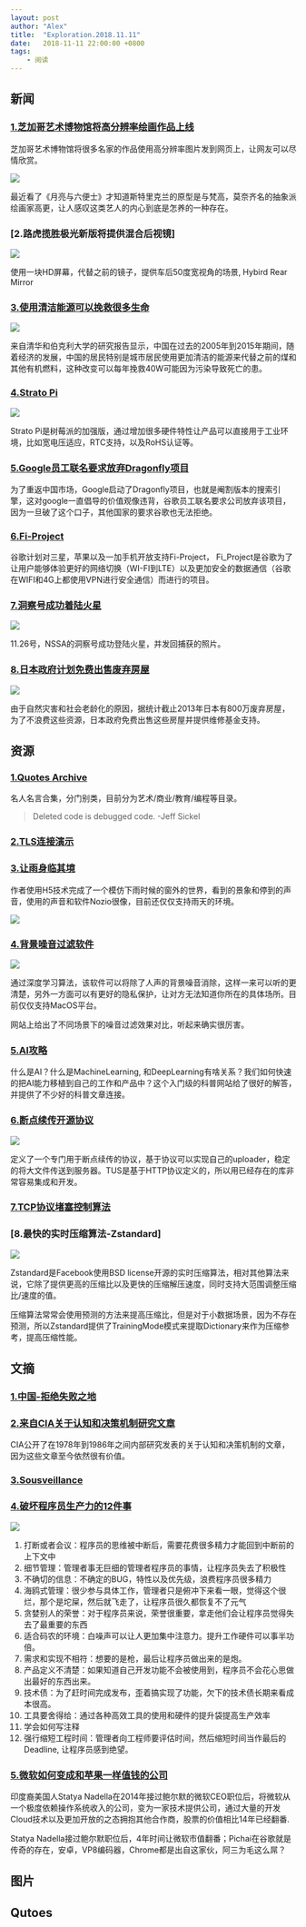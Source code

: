 ```yaml
---
layout: post
author: "Alex"
title:  "Exploration.2018.11.11"
date:   2018-11-11 22:00:00 +0800
tags: 
    - 阅读
---
```


## 新闻

### [1.芝加哥艺术博物馆将高分辨率绘画作品上线](https://kottke.org/18/11/the-art-institute-of-chicago-has-put-50000-high-res-images-from-their-collection-online)

芝加哥艺术博物馆将很多名家的作品使用高分辨率图片发到网页上，让网友可以尽情欣赏。

![](https://dlseeu-website.oss-cn-hangzhou.aliyuncs.com/2018-11-11-weekly/%E9%AB%98%E6%9B%B4%E8%87%AA%E7%94%BB%E5%83%8F.png)

最近看了《月亮与六便士》才知道斯特里克兰的原型是与梵高，莫奈齐名的抽象派绘画家高更，让人感叹这类艺人的内心到底是怎养的一种存在。

### [2.路虎揽胜极光新版将提供混合后视镜]

![](https://dlseeu-website.oss-cn-hangzhou.aliyuncs.com/2018-11-11-weekly/RR_EVQ_20MY_Technology_ND_221118_04.0.jpg)

使用一块HD屏幕，代替之前的镜子，提供车后50度宽视角的场景, Hybird Rear Mirror

### [3.使用清洁能源可以挽救很多生命](https://arstechnica.com/science/2018/11/in-china-replacing-coal-and-biomass-stoves-has-saved-lives/)

![](https://dlseeu-website.oss-cn-hangzhou.aliyuncs.com/2018-11-11-weekly/coals.jpg)

来自清华和伯克利大学的研究报告显示，中国在过去的2005年到2015年期间，随着经济的发展，中国的居民特别是城市居民使用更加清洁的能源来代替之前的煤和其他有机燃料，这种改变可以每年挽救40W可能因为污染导致死亡的患。

### [4.Strato Pi](https://www.sferalabs.cc/strato-pi/#models)

![](https://dlseeu-website.oss-cn-hangzhou.aliyuncs.com/2018-11-11-weekly/strato-pi.png)

Strato Pi是树莓派的加强版，通过增加很多硬件特性让产品可以直接用于工业环境，比如宽电压适应，RTC支持，以及RoHS认证等。

### [5.Google员工联名要求放弃Dragonfly项目](https://medium.com/@googlersagainstdragonfly/we-are-google-employees-google-must-drop-dragonfly-4c8a30c5e5eb)

为了重返中国市场，Google启动了Dragonfly项目，也就是阉割版本的搜索引擎，这对google一直倡导的价值观像违背，谷歌员工联名要求公司放弃该项目，因为一旦破了这个口子，其他国家的要求谷歌也无法拒绝。

### [6.Fi-Project](https://fi.google.com/)

谷歌计划对三星，苹果以及一加手机开放支持Fi-Project， Fi_Project是谷歌为了让用户能够体验更好的网络切换（WI-FI到LTE）以及更加安全的数据通信（谷歌在WIFI和4G上都使用VPN进行安全通信）而进行的项目。

### [7.洞察号成功着陆火星](https://www.nasa.gov/press-release/nasa-insight-lander-arrives-on-martian-surface-to-learn-what-lies-beneath)

![](https://dlseeu-website.oss-cn-hangzhou.aliyuncs.com/2018-11-11-weekly/insight.jpg)

11.26号，NSSA的洞察号成功登陆火星，并发回捕获的照片。

### [8.日本政府计划免费出售废弃房屋](https://www.travelandleisure.com/travel-news/japan-free-abandoned-house)

![](https://dlseeu-website.oss-cn-hangzhou.aliyuncs.com/2018-11-11-weekly/Japanese.png)

由于自然灾害和社会老龄化的原因，据统计截止2013年日本有800万废弃房屋，为了不浪费这些资源，日本政府免费出售这些房屋并提供维修基金支持。 

## 资源

### [1.Quotes Archive](http://quotes.cat-v.org)

名人名言合集，分门别类，目前分为艺术/商业/教育/编程等目录。

> Deleted code is debugged code. -Jeff Sickel

### [2.TLS连接演示](https://tls13.ulfheim.net)

### [3.让雨身临其境](http://rainbowhunt.me/index.html)

作者使用H5技术完成了一个模仿下雨时候的窗外的世界，看到的景象和停到的声音，使用的声音和软件Nozio很像，目前还仅仅支持雨天的环境。

![](https://dlseeu-website.oss-cn-hangzhou.aliyuncs.com/2018-11-11-weekly/rainbowhunt.png)

### [4.背景噪音过滤软件](https://krisp.ai/download.html)

![](https://dlseeu-website.oss-cn-hangzhou.aliyuncs.com/2018-11-11-weekly/krips.png)

通过深度学习算法，该软件可以将除了人声的背景噪音消除，这样一来可以听的更清楚，另外一方面可以有更好的隐私保护，让对方无法知道你所在的具体场所。目前仅仅支持MacOS平台。

网站上给出了不同场景下的噪音过滤效果对比，听起来确实很厉害。

### [5.AI攻略](http://aiplaybook.a16z.com)

什么是AI？什么是MachineLearning, 和DeepLearning有啥关系？我们如何快速的把AI能力移植到自己的工作和产品中？这个入门级的科普网站给了很好的解答，并提供了不少好的科普文章连接。

### [6.断点续传开源协议](https://tus.io)

![](https://dlseeu-website.oss-cn-hangzhou.aliyuncs.com/2018-11-11-weekly/tus.png)

定义了一个专门用于断点续传的协议，基于协议可以实现自己的uploader，稳定的将大文件传送到服务器。TUS是基于HTTP协议定义的，所以用已经存在的库非常容易集成和开发。

### [7.TCP协议堵塞控制算法](http://squidarth.com/rc/programming/networking/2018/07/18/intro-congestion.html)

### [8.最快的实时压缩算法-Zstandard]

![](https://dlseeu-website.oss-cn-hangzhou.aliyuncs.com/2018-11-11-weekly/zstandard.png)

Zstandard是Facebook使用BSD license开源的实时压缩算法，相对其他算法来说，它除了提供更高的压缩比以及更快的压缩解压速度，同时支持大范围调整压缩比/速度的值。

压缩算法常常会使用预测的方法来提高压缩比，但是对于小数据场景，因为不存在预测，所以Zstandard提供了TrainingMode模式来提取Dictionary来作为压缩参考，提高压缩性能。


## 文摘

### [1.中国-拒绝失败之地](https://www.nytimes.com/interactive/2018/11/18/world/asia/china-rules.html)

### [2.来自CIA关于认知和决策机制研究文章](https://www.cia.gov/library/center-for-the-study-of-intelligence/csi-publications/books-and-monographs/psychology-of-intelligence-analysis/art1.html)

CIA公开了在1978年到1986年之间内部研究发表的关于认知和决策机制的文章，因为这些文章至今依然很有价值。

### [3.Sousveillance](https://en.wikipedia.org/wiki/Sousveillance)

### [4.破坏程序员生产力的12件事](https://anaxi.com/blog/2018/10/15/top-12-things-that-destroy-developer-productivity/)

![](https://dlseeu-website.oss-cn-hangzhou.aliyuncs.com/2018-11-11-weekly/Destroy-productivity.jpg)

1. 打断或者会议：程序员的思维被中断后，需要花费很多精力才能回到中断前的上下文中
2. 细节管理：管理者事无巨细的管理者程序员的事情，让程序员失去了积极性
3. 不确切的信息：不确定的BUG，特性以及优先级，浪费程序员很多精力
4. 海鸥式管理：很少参与具体工作，管理者只是俯冲下来看一眼，觉得这个很烂，那个是坨屎，然后就飞走了，让程序员很久都恢复不了元气
5. 贪婪别人的荣誉：对于程序员来说，荣誉很重要，拿走他们会让程序员觉得失去了最重要的东西
6. 适合码农的环境：白噪声可以让人更加集中注意力。提升工作硬件可以事半功倍。
7. 需求和实现不相符：想要的是枪，最后让程序员做出来的是炮。
8. 产品定义不清楚：如果知道自己开发功能不会被使用到，程序员不会花心思做出最好的东西出来。
9. 技术债：为了赶时间完成发布，歪着搞实现了功能，欠下的技术债长期来看成本很高。
10. 工具要舍得给：通过各种高效工具的使用和硬件的提升袋提高生产效率
11. 学会如何写注释
12. 强行缩短工程时间：管理者向工程师要评估时间，然后缩短时间当作最后的Deadline, 让程序员感到绝望。

### [5.微软如何变成和苹果一样值钱的公司](https://www.nytimes.com/2018/11/29/technology/microsoft-apple-worth-how.html)

印度裔美国人Statya Nadella在2014年接过鲍尔默的微软CEO职位后，将微软从一个极度依赖操作系统收入的公司，变为一家技术提供公司，通过大量的开发Cloud技术以及更加开放的之态拥抱其他合作商，股票的价值相比14年已经翻番.

Statya Nadella接过鲍尔默职位后，4年时间让微软市值翻番；Pichai在谷歌就是传奇的存在，安卓，VP8编码器，Chrome都是出自这家伙，阿三为毛这么屌？

## 图片

## Qutoes
